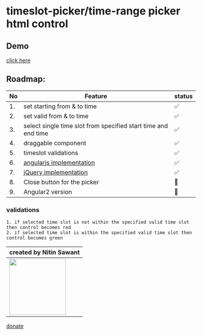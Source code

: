 # timeslot-picker/time-range picker html control

## Demo
[click here](http://nitinsawant.com/timeslotpicker/demo.html)

## Roadmap:
| No | Feature      | status |
|----|---------------------------|---|
| 1. | set starting from & to time      | ✅ |
| 2. | set valid from & to time | ✅ |
| 3. | select single time slot from specified start time and end time             | ✅ |
| 4. | draggable component  | ✅ |
| 5. | timeslot validations  | ✅ |
| 6. | [angularjs implementation](https://github.com/nitinjs/timeslot-picker/blob/master/App/Main/Directives/timeslotPicker.js)  | ✅ |
| 7. | [jQuery implementation](https://github.com/nitinjs/timeslot-picker/blob/master/demo.html)  | ✅ |
| 8. | Close button for the picker          | 🚧 |
| 9. | Angular2 version          | 🚧 |
 
### validations
    1. if selected time slot is not within the specified valid time slot then control becomes red
    2. if selected time slot is within the specified valid time slot then control becomes green

| created by Nitin Sawant  |
|------------|
| <img src="https://www.google.com/a/cpanel/nitinsawant.com/images/logo.gif?service=google_gsuite" width="150"> |

[donate](https://paypal.me/nitinsa1?locale.x=en_GB)
